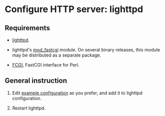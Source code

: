 Configure HTTP server: lighttpd
===============================

Requirements
------------

* [lighttpd](http://redmine.lighttpd.net/projects/lighttpd/wiki/GetLighttpd).

* lighttpd's [mod_fastcgi](https://redmine.lighttpd.net/projects/1/wiki/docs_modfastcgi) module. On several binary releases, this module may be distributed as a separate package.

* [FCGI](https://metacpan.org/release/FCGI), FastCGI interface for Perl.

General instruction
-------------------

1. Edit [example configuration](../examples/lighttpd/sympa.conf) as you prefer,
   and add it to lighttpd configuration.

2. Restart lighttpd.

